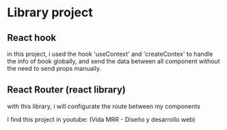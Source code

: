 # Library project

## React hook

in this project, i used the hook 'useContext' and 'createContex' 
to handle the info of book globally,
and send the data between all component without the need 
to send props manually.

## React Router (react library)

with this library, i will configurate the route between my components

I find this project in youtube: (Vida MRR - Diseño y desarrollo web)
